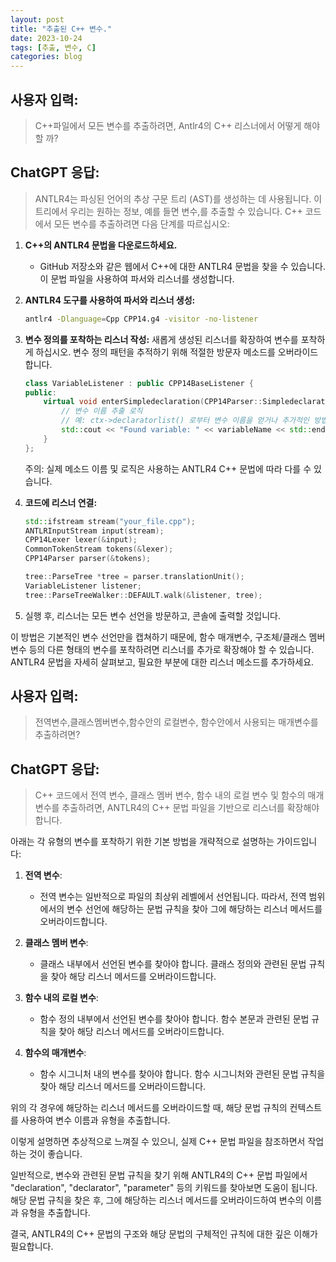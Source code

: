 ```yaml
---
layout: post
title: "추출된 C++ 변수."
date: 2023-10-24
tags: [추출, 변수, C]
categories: blog
---
```


## 사용자 입력:
> C++파일에서 모든  변수를 추출하려면, Antlr4의 C++ 리스너에서 어떻게 해야 할 까?

## ChatGPT 응답:
> ANTLR4는 파싱된 언어의 추상 구문 트리 (AST)를 생성하는 데 사용됩니다. 이 트리에서 우리는 원하는 정보, 예를 들면 변수,를 추출할 수 있습니다. C++ 코드에서 모든 변수를 추출하려면 다음 단계를 따르십시오:

1. **C++의 ANTLR4 문법을 다운로드하세요.**
    - GitHub 저장소와 같은 웹에서 C++에 대한 ANTLR4 문법을 찾을 수 있습니다. 이 문법 파일을 사용하여 파서와 리스너를 생성합니다.

2. **ANTLR4 도구를 사용하여 파서와 리스너 생성:**
    ```bash
    antlr4 -Dlanguage=Cpp CPP14.g4 -visitor -no-listener
    ```

3. **변수 정의를 포착하는 리스너 작성:**
    새롭게 생성된 리스너를 확장하여 변수를 포착하게 하십시오. 변수 정의 패턴을 추적하기 위해 적절한 방문자 메소드를 오버라이드합니다.

    ```cpp
    class VariableListener : public CPP14BaseListener {
    public:
        virtual void enterSimpledeclaration(CPP14Parser::SimpledeclarationContext *ctx) override {
            // 변수 이름 추출 로직
            // 예: ctx->declaratorlist() 로부터 변수 이름을 얻거나 추가적인 방법을 사용
            std::cout << "Found variable: " << variableName << std::endl;
        }
    };
    ```

    주의: 실제 메소드 이름 및 로직은 사용하는 ANTLR4 C++ 문법에 따라 다를 수 있습니다.

4. **코드에 리스너 연결:**
    ```cpp
    std::ifstream stream("your_file.cpp");
    ANTLRInputStream input(stream);
    CPP14Lexer lexer(&input);
    CommonTokenStream tokens(&lexer);
    CPP14Parser parser(&tokens);
    
    tree::ParseTree *tree = parser.translationUnit();
    VariableListener listener;
    tree::ParseTreeWalker::DEFAULT.walk(&listener, tree);
    ```

5. 실행 후, 리스너는 모든 변수 선언을 방문하고, 콘솔에 출력할 것입니다.

이 방법은 기본적인 변수 선언만을 캡쳐하기 때문에, 함수 매개변수, 구조체/클래스 멤버 변수 등의 다른 형태의 변수를 포착하려면 리스너를 추가로 확장해야 할 수 있습니다. ANTLR4 문법을 자세히 살펴보고, 필요한 부분에 대한 리스너 메소드를 추가하세요.

## 사용자 입력:
> 전역변수,클래스멤버변수,함수안의 로컬변수, 함수안에서 사용되는 매개변수를 추출하려면?

## ChatGPT 응답:
> C++ 코드에서 전역 변수, 클래스 멤버 변수, 함수 내의 로컬 변수 및 함수의 매개변수를 추출하려면, ANTLR4의 C++ 문법 파일을 기반으로 리스너를 확장해야 합니다. 

아래는 각 유형의 변수를 포착하기 위한 기본 방법을 개략적으로 설명하는 가이드입니다:

1. **전역 변수**:
    - 전역 변수는 일반적으로 파일의 최상위 레벨에서 선언됩니다. 따라서, 전역 범위에서의 변수 선언에 해당하는 문법 규칙을 찾아 그에 해당하는 리스너 메서드를 오버라이드합니다.

2. **클래스 멤버 변수**:
    - 클래스 내부에서 선언된 변수를 찾아야 합니다. 클래스 정의와 관련된 문법 규칙을 찾아 해당 리스너 메서드를 오버라이드합니다.

3. **함수 내의 로컬 변수**:
    - 함수 정의 내부에서 선언된 변수를 찾아야 합니다. 함수 본문과 관련된 문법 규칙을 찾아 해당 리스너 메서드를 오버라이드합니다.

4. **함수의 매개변수**:
    - 함수 시그니처 내의 변수를 찾아야 합니다. 함수 시그니처와 관련된 문법 규칙을 찾아 해당 리스너 메서드를 오버라이드합니다.

위의 각 경우에 해당하는 리스너 메서드를 오버라이드할 때, 해당 문법 규칙의 컨텍스트를 사용하여 변수 이름과 유형을 추출합니다.

이렇게 설명하면 추상적으로 느껴질 수 있으니, 실제 C++ 문법 파일을 참조하면서 작업하는 것이 좋습니다. 

일반적으로, 변수와 관련된 문법 규칙을 찾기 위해 ANTLR4의 C++ 문법 파일에서 "declaration", "declarator", "parameter" 등의 키워드를 찾아보면 도움이 됩니다. 해당 문법 규칙을 찾은 후, 그에 해당하는 리스너 메서드를 오버라이드하여 변수의 이름과 유형을 추출합니다.

결국, ANTLR4의 C++ 문법의 구조와 해당 문법의 구체적인 규칙에 대한 깊은 이해가 필요합니다.

